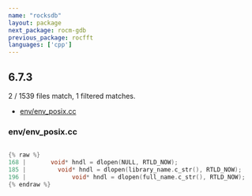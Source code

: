 ```yaml
---
name: "rocksdb"
layout: package
next_package: rocm-gdb
previous_package: rocfft
languages: ['cpp']
---
```

## 6.7.3
2 / 1539 files match, 1 filtered matches.

 - [env/env_posix.cc](#envenv_posixcc)

### env/env_posix.cc

```cpp

{% raw %}
168 |       void* hndl = dlopen(NULL, RTLD_NOW);
185 |         void* hndl = dlopen(library_name.c_str(), RTLD_NOW);
196 |             void* hndl = dlopen(full_name.c_str(), RTLD_NOW);
{% endraw %}

```